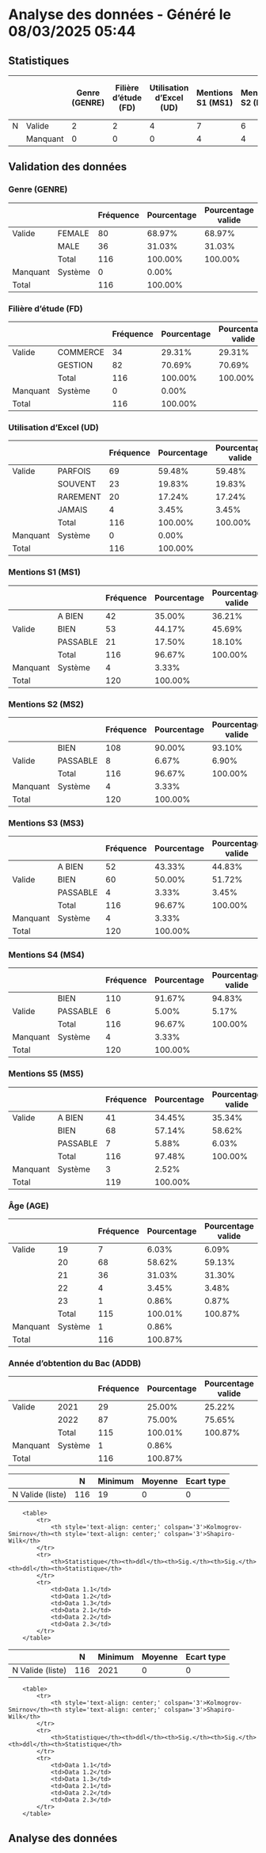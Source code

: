 # Analyse des données - Généré le 08/03/2025 05:44

## Statistiques

|   |          | Genre (GENRE) | Filière d’étude (FD) | Utilisation d’Excel (UD) | Mentions S1 (MS1) | Mentions S2 (MS2) | Mentions S3 (MS3) | Mentions S4 (MS4) | Mentions S5 (MS5) | Âge (AGE) | Année d’obtention du Bac (ADDB) |
| - | -------- | ------------- | -------------------- | ------------------------ | ----------------- | ----------------- | ----------------- | ----------------- | ----------------- | --------- | ------------------------------- |
| N | Valide   | 2             | 2                    | 4                        | 7                 | 6                 | 7                 | 6                 | 6                 | 116       | 116                             |
|   | Manquant | 0             | 0                    | 0                        | 4                 | 4                 | 4                 | 4                 | 3                 | 1         | 1                               |

## Validation des données

### Genre (GENRE)

|          |         | Fréquence | Pourcentage | Pourcentage valide | Pourcentage cumulé |
| -------- | ------- | --------- | ----------- | ------------------ | ------------------ |
| Valide   | FEMALE  | 80        | 68.97%      | 68.97%             | 68.97%             |
|          | MALE    | 36        | 31.03%      | 31.03%             | 100.00%            |
|          | Total   | 116       | 100.00%     | 100.00%            |                    |
| Manquant | Système | 0         | 0.00%       |                    |                    |
| Total    |         | 116       | 100.00%     |                    |                    |

### Filière d’étude (FD)

|          |          | Fréquence | Pourcentage | Pourcentage valide | Pourcentage cumulé |
| -------- | -------- | --------- | ----------- | ------------------ | ------------------ |
| Valide   | COMMERCE | 34        | 29.31%      | 29.31%             | 29.31%             |
|          | GESTION  | 82        | 70.69%      | 70.69%             | 100.00%            |
|          | Total    | 116       | 100.00%     | 100.00%            |                    |
| Manquant | Système  | 0         | 0.00%       |                    |                    |
| Total    |          | 116       | 100.00%     |                    |                    |

### Utilisation d’Excel  (UD)

|          |          | Fréquence | Pourcentage | Pourcentage valide | Pourcentage cumulé |
| -------- | -------- | --------- | ----------- | ------------------ | ------------------ |
| Valide   | PARFOIS  | 69        | 59.48%      | 59.48%             | 59.48%             |
|          | SOUVENT  | 23        | 19.83%      | 19.83%             | 79.31%             |
|          | RAREMENT | 20        | 17.24%      | 17.24%             | 96.55%             |
|          | JAMAIS   | 4         | 3.45%       | 3.45%              | 100.00%            |
|          | Total    | 116       | 100.00%     | 100.00%            |                    |
| Manquant | Système  | 0         | 0.00%       |                    |                    |
| Total    |          | 116       | 100.00%     |                    |                    |

### Mentions S1 (MS1)

|          |          | Fréquence | Pourcentage | Pourcentage valide | Pourcentage cumulé |
| -------- | -------- | --------- | ----------- | ------------------ | ------------------ |
|          | A BIEN   | 42        | 35.00%      | 36.21%             | 35.00%             |
| Valide   | BIEN     | 53        | 44.17%      | 45.69%             | 79.17%             |
|          | PASSABLE | 21        | 17.50%      | 18.10%             | 96.67%             |
|          | Total    | 116       | 96.67%      | 100.00%            |                    |
| Manquant | Système  | 4         | 3.33%       |                    |                    |
| Total    |          | 120       | 100.00%     |                    |                    |

### Mentions S2 (MS2)

|          |          | Fréquence | Pourcentage | Pourcentage valide | Pourcentage cumulé |
| -------- | -------- | --------- | ----------- | ------------------ | ------------------ |
|          | BIEN     | 108       | 90.00%      | 93.10%             | 90.00%             |
| Valide   | PASSABLE | 8         | 6.67%       | 6.90%              | 96.67%             |
|          | Total    | 116       | 96.67%      | 100.00%            |                    |
| Manquant | Système  | 4         | 3.33%       |                    |                    |
| Total    |          | 120       | 100.00%     |                    |                    |

### Mentions S3 (MS3)

|          |          | Fréquence | Pourcentage | Pourcentage valide | Pourcentage cumulé |
| -------- | -------- | --------- | ----------- | ------------------ | ------------------ |
|          | A BIEN   | 52        | 43.33%      | 44.83%             | 43.33%             |
| Valide   | BIEN     | 60        | 50.00%      | 51.72%             | 93.33%             |
|          | PASSABLE | 4         | 3.33%       | 3.45%              | 96.67%             |
|          | Total    | 116       | 96.67%      | 100.00%            |                    |
| Manquant | Système  | 4         | 3.33%       |                    |                    |
| Total    |          | 120       | 100.00%     |                    |                    |

### Mentions S4 (MS4)

|          |          | Fréquence | Pourcentage | Pourcentage valide | Pourcentage cumulé |
| -------- | -------- | --------- | ----------- | ------------------ | ------------------ |
|          | BIEN     | 110       | 91.67%      | 94.83%             | 91.67%             |
| Valide   | PASSABLE | 6         | 5.00%       | 5.17%              | 96.67%             |
|          | Total    | 116       | 96.67%      | 100.00%            |                    |
| Manquant | Système  | 4         | 3.33%       |                    |                    |
| Total    |          | 120       | 100.00%     |                    |                    |

### Mentions S5 (MS5)

|          |          | Fréquence | Pourcentage | Pourcentage valide | Pourcentage cumulé |
| -------- | -------- | --------- | ----------- | ------------------ | ------------------ |
| Valide   | A BIEN   | 41        | 34.45%      | 35.34%             | 34.45%             |
|          | BIEN     | 68        | 57.14%      | 58.62%             | 91.60%             |
|          | PASSABLE | 7         | 5.88%       | 6.03%              | 97.48%             |
|          | Total    | 116       | 97.48%      | 100.00%            |                    |
| Manquant | Système  | 3         | 2.52%       |                    |                    |
| Total    |          | 119       | 100.00%     |                    |                    |

### Âge (AGE)

|          |         | Fréquence | Pourcentage | Pourcentage valide | Pourcentage cumulé |
| -------- | ------- | --------- | ----------- | ------------------ | ------------------ |
| Valide   | 19      | 7         | 6.03%       | 6.09%              | 6.03%              |
|          | 20      | 68        | 58.62%      | 59.13%             | 64.66%             |
|          | 21      | 36        | 31.03%      | 31.30%             | 95.69%             |
|          | 22      | 4         | 3.45%       | 3.48%              | 99.14%             |
|          | 23      | 1         | 0.86%       | 0.87%              | 100.00%            |
|          | Total   | 115       | 100.01%     | 100.87%            |                    |
| Manquant | Système | 1         | 0.86%       |                    |                    |
| Total    |         | 116       | 100.87%     |                    |                    |

### Année d’obtention du Bac (ADDB)

|          |         | Fréquence | Pourcentage | Pourcentage valide | Pourcentage cumulé |
| -------- | ------- | --------- | ----------- | ------------------ | ------------------ |
| Valide   | 2021    | 29        | 25.00%      | 25.22%             | 25.00%             |
|          | 2022    | 87        | 75.00%      | 75.65%             | 100.00%            |
|          | Total   | 115       | 100.01%     | 100.87%            |                    |
| Manquant | Système | 1         | 0.86%       |                    |                    |
| Total    |         | 116       | 100.87%     |                    |                    |

|                  | N   | Minimum | Moyenne | Ecart type |
| ---------------- | --- | ------- | ------- | ---------- |
| N Valide (liste) | 116 | 19      | 0       | 0          |


        <table>
            <tr>
                <th style='text-align: center;' colspan='3'>Kolmogrov-Smirnov</th><th style='text-align: center;' colspan='3'>Shapiro-Wilk</th>
            </tr>
            <tr>
                <th>Statistique</th><th>ddl</th><th>Sig.</th><th>Sig.</th><th>ddl</th><th>Statistique</th>
            </tr>
            <tr>
                <td>Data 1.1</td>
                <td>Data 1.2</td>
                <td>Data 1.3</td>
                <td>Data 2.1</td>
                <td>Data 2.2</td>
                <td>Data 2.3</td>
            </tr>
        </table>
        

|                  | N   | Minimum | Moyenne | Ecart type |
| ---------------- | --- | ------- | ------- | ---------- |
| N Valide (liste) | 116 | 2021    | 0       | 0          |


        <table>
            <tr>
                <th style='text-align: center;' colspan='3'>Kolmogrov-Smirnov</th><th style='text-align: center;' colspan='3'>Shapiro-Wilk</th>
            </tr>
            <tr>
                <th>Statistique</th><th>ddl</th><th>Sig.</th><th>Sig.</th><th>ddl</th><th>Statistique</th>
            </tr>
            <tr>
                <td>Data 1.1</td>
                <td>Data 1.2</td>
                <td>Data 1.3</td>
                <td>Data 2.1</td>
                <td>Data 2.2</td>
                <td>Data 2.3</td>
            </tr>
        </table>
        

## Analyse des données